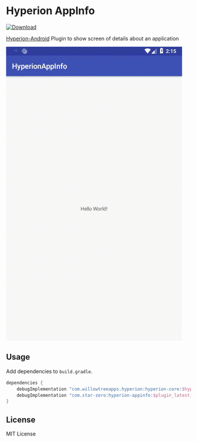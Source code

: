 # Hyperion AppInfo

[![Download](https://img.shields.io/maven-central/v/com.star-zero/hyperion-appinfo)](https://search.maven.org/artifact/com.star-zero/hyperion-appinfo)

[Hyperion-Android](https://github.com/willowtreeapps/Hyperion-Android) Plugin to show screen of details about an application

![demo](art/demo.gif)

## Usage

Add dependencies to `build.gradle`.

```groovy
dependencies {
	debugImplementation "com.willowtreeapps.hyperion:hyperion-core:$hyperion_version"
	debugImplementation "com.star-zero:hyperion-appinfo:$plugin_latest_version"
}
```

## License

MIT License

